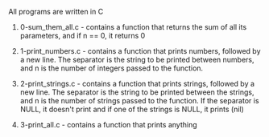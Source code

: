 All programs are written in C

1. 0-sum_them_all.c - contains a function that returns the sum of all its parameters, and if n == 0, it returns 0

2. 1-print_numbers.c - contains a function that prints numbers, followed by a new line.
The separator is the string to be printed between numbers, and n is the number of integers passed to the function.

3. 2-print_strings.c - contains a function that prints strings, followed by a new line.
The separator is the string to be printed between the strings, and n is the number of strings passed to the function. If the separator is NULL, it doesn't print and if one of the strings is NULL, it prints (nil)

4. 3-print_all.c - contains a function that prints anything
